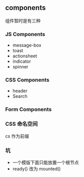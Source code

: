 ## components
组件暂时是有三种

### JS Components
* message-box
* toast
* actionsheet
* indicator
* spinner

### CSS Components
* header
* Search


### Form Components

### CSS 命名空间
cs 作为前缀

### 坑
* 一个模版下面只能放置一个根节点
* ready() 改为 mounted()
